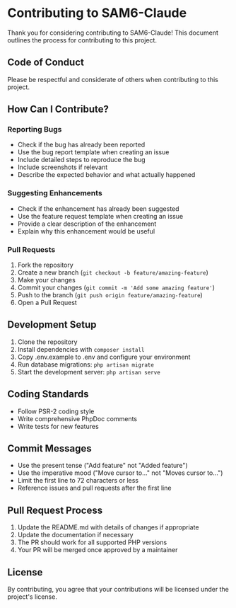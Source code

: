 # Contributing to SAM6-Claude

Thank you for considering contributing to SAM6-Claude! This document outlines the process for contributing to this project.

## Code of Conduct

Please be respectful and considerate of others when contributing to this project.

## How Can I Contribute?

### Reporting Bugs

- Check if the bug has already been reported
- Use the bug report template when creating an issue
- Include detailed steps to reproduce the bug
- Include screenshots if relevant
- Describe the expected behavior and what actually happened

### Suggesting Enhancements

- Check if the enhancement has already been suggested
- Use the feature request template when creating an issue
- Provide a clear description of the enhancement
- Explain why this enhancement would be useful

### Pull Requests

1. Fork the repository
2. Create a new branch (`git checkout -b feature/amazing-feature`)
3. Make your changes
4. Commit your changes (`git commit -m 'Add some amazing feature'`)
5. Push to the branch (`git push origin feature/amazing-feature`)
6. Open a Pull Request

## Development Setup

1. Clone the repository
2. Install dependencies with `composer install`
3. Copy .env.example to .env and configure your environment
4. Run database migrations: `php artisan migrate`
5. Start the development server: `php artisan serve`

## Coding Standards

- Follow PSR-2 coding style
- Write comprehensive PhpDoc comments
- Write tests for new features

## Commit Messages

- Use the present tense ("Add feature" not "Added feature")
- Use the imperative mood ("Move cursor to..." not "Moves cursor to...")
- Limit the first line to 72 characters or less
- Reference issues and pull requests after the first line

## Pull Request Process

1. Update the README.md with details of changes if appropriate
2. Update the documentation if necessary
3. The PR should work for all supported PHP versions
4. Your PR will be merged once approved by a maintainer

## License

By contributing, you agree that your contributions will be licensed under the project's license.
